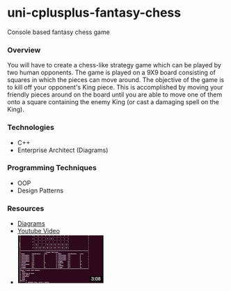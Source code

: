 # uni-cplusplus-fantasy-chess
Console based fantasy chess game

### Overview
You will have to create a chess-like strategy game which can be played by two human opponents. The game is played on a 9X9 board consisting of squares in which the pieces can move around. The objective of the game is to kill off your opponent's King piece. This is accomplished by moving your friendly pieces around on the board until you are able to move one of them onto a square containing the enemy King (or cast a damaging spell on the King).

### Technologies
- C++
- Enterprise Architect (Diagrams)

### Programming Techniques
- OOP
- Design Patterns

### Resources
- [Diagrams](diagrams)
- [Youtube Video](https://www.youtube.com/watch?v=EDnenFTcVl0)
 - [![Youtube Snipping](youtube-snipping.png)](https://www.youtube.com/watch?v=EDnenFTcVl0)